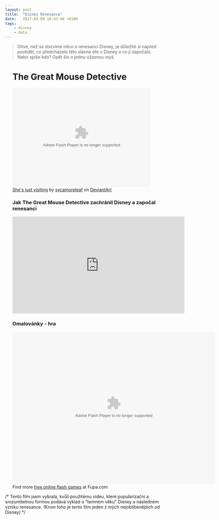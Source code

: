 ```yaml
---
layout: post
title:  "Disney Renesance"
date:   2017-04-09 16:42:48 +0100
tags: 
    - disney
    - data
---
```


<blockquote> Dříve, než se dozvíme něco o renesanci Disney, je důležité si napřed povědět, co předcházelo této slavné éře v Disney a co ji započalo. Nebo spíše kdo? Opět šlo o jednu úžasnou myš. </blockquote>
<ul>
<h1> The Great Mouse Detective </h1>

<object width="450" height="322"><param name="movie" value="http://backend.deviantart.com/embed/view.swf?1"><param name="flashvars" value="id=205159031&width=1337"><param name="allowScriptAccess" value="always"><embed src="http://backend.deviantart.com/embed/view.swf?1" type="application/x-shockwave-flash" width="450" height="322" flashvars="id=205159031&width=1337" allowscriptaccess="always"></embed></object><br><a href="http://sycamoreleaf.deviantart.com/art/She-s-just-visiting-205159031">She&#039;s just visiting</a> by <span class="username-with-symbol u"><a class="u regular username" href="http://sycamoreleaf.deviantart.com/">sycamoreleaf</a><span class="user-symbol regular" data-quicktip-text="" data-show-tooltip="" data-gruser-type="regular"></span></span> on <a href="http://www.deviantart.com">DeviantArt</a>


<h3> Jak The Great Mouse Detective zachránil Disney a započal renesanci </h3>

<iframe width="560" height="315" src="https://www.youtube.com/embed/06V9kRSA9RM" frameborder="0" allowfullscreen></iframe>

<h3> Omalovánky - hra </h3>

<object width="660" height="495"><param name="movie" value="http://www.fupa.com/swf/The-Great-Mouse-Detective-Color/the-great-mouse-detecter-online-coloring-game.swf"></param><embed src="http://www.fupa.com/swf/The-Great-Mouse-Detective-Color/the-great-mouse-detecter-online-coloring-game.swf" type="application/x-shockwave-flash" width="660" height="495"></embed></object><br/>Find more <a href="http://www.fupa.com/">free online flash games</a> at Fupa.com
</ul>
/* Tento film jsem vybrala, kvůli použitému videu, které popularizační a srozumitelnou formou podává výklad o "temném věku" Disney a následném vzniku renesance. (Krom toho je tento film jeden z mých nejoblíbenějších od Disney) */
